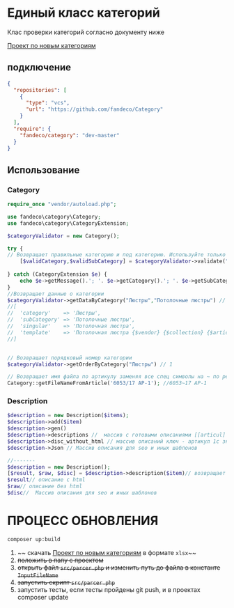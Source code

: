 # Единый класс категорий

Клас проверки категорий согласно документу ниже

[Проект по новым категориям](https://docs.google.com/spreadsheets/d/1tKIDh4Lo4LjGdXGw5-UzO8ZCRkCDkNYMw4wjB3sU7MM/edit#gid=33988330)

## подключение

```json
{
  "repositories": [
    {
      "type": "vcs",
      "url": "https://github.com/fandeco/Category"
    }
  ],
  "require": {
    "fandeco/category": "dev-master"
  }
}
```

## Использование

### Category

```php
require_once "vendor/autoload.php";

use fandeco\category\Category;
use fandeco\category\CategoryExtension;

$categoryValidator = new Category();

try {
// Возвращает правильные категорию и под категорию. Используйте только ети значения, а не те что переданы в аргументы
	[$validCategory,$validSubCategory] = $categoryValidator->validate("test", "test2");
	
} catch (CategoryExtension $e) {
	echo $e->getMessage().'; '.	$e->getCategory().'; '.	$e->getSubCategory()
}
//Возвращает данные о категории
$categoryValidator->getDataByCategory("Люстры","Потолочные люстры") // 
//[
//	'category'    => 'Люстры',
//	'subCategory' => 'Потолочные люстры',
//	'singular'    => 'Потолочная люстра',
//	'template'    => 'Потолочная люстра {$vendor} {$collection} {$article}',
//]


// Возвращает порядковый номер категории 
$categoryValidator->getOrderByCategory("Люстры") // 1 

// Возвращает имя файла по артикулу заменяя все спец символы на ~ по регламенту
Category::getFileNameFromArticle('6053/17 AP-1'); //6053~17 AP-1

```

### Description

```php
$description = new Description($items);
$description->add($item)
$description->gen()
$description->descriptions //  массив с готовыми описаниями [[articul] =>'discription']
$description->disc_without_html // массив описаний ключ - артикул 1с значение описание с html
$description->Json // Массив описания для seo и иных шаблонов

//-------
$description = new Description();
[$result, $raw, $disc] = $description->description($item)// возвращает массив описаний для $item [$result, $raw, $disc]
$result// описание с html
$raw// описание без html
$disc//  Массив описания для seo и иных шаблонов
```

# ПРОЦЕСС ОБНОВЛЕНИЯ

```bash
composer up:build
```

1) ~~
   скачать [Проект по новым категориям](https://docs.google.com/spreadsheets/d/1tKIDh4Lo4LjGdXGw5-UzO8ZCRkCDkNYMw4wjB3sU7MM/edit#gid=33988330)
   в формате `xlsx`~~
2) ~~положить в папу с проектом~~
3) ~~открыть файл `src/parcer.php` и изменить путь до файла в константе `InputFileName`~~
4) ~~запустить скрипт `src/parcer.php`~~
5) запустить тесты, если тесты пройдены git push, и в проектах composer update
